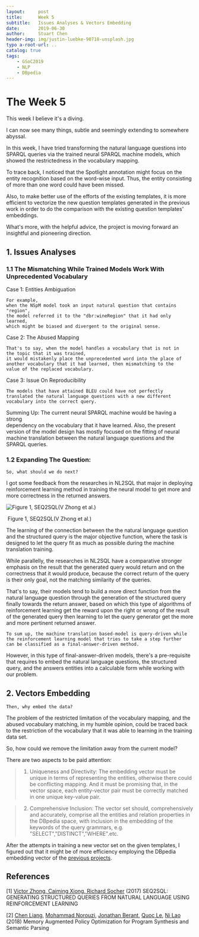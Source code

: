 ```yaml
---
layout:     post
title:      Week 5
subtitle:   Issues Analyses & Vectors Embedding
date:       2019-06-30
author:     Stuart Chen
header-img: img/justin-luebke-90718-unsplash.jpg
typo a-root-url: ..
catalog: true
tags:
    - GSoC2019
    - NLP
    - DBpedia
---
```



# The Week  5

This week I believe it's a diving.

I can now see many things, subtle and seemingly extending to somewhere abyssal.

In this week, I have tried transforming the natural language questions into SPARQL queries via the trained neural SPARQL machine models, which showed the restrictedness in the vocabulary mapping.

To trace back, I noticed that the Spotlight annotation might focus on the entity recognition based on the word-wise input. Thus, the entity consisting of more than one word could have been missed. 

Also, to make better use of the efforts of the existing templates, it is more efficient to vectorize the new question templates generated in the previous work in order to do the comparison with the existing question templates' embeddings.  

What's more, with the helpful advice, the project is moving forward an insightful and pioneering direction.



## 1. Issues Analyses

### 1.1 The Mismatching While Trained Models Work With Unprecedented Vocabulary

Case 1: Entities Ambiguation

	For example,
	when the NSpM model took an input natural question that contains
	"region",
	the model referred it to the "dbr:wineRegion" that it had only
	learned,
	which might be biased and divergent to the original sense.

Case 2: The Abused Mapping

	That's to say, when the model handles a vocabulary that is not in 
	the topic that it was trained, 
	it would mistakenly place the unprecedented word into the place of 
	another vocabulary that it had learned, then mismatching to the 
	value of the replaced vocabulary.

Case 3: Issue On Reproducibility

	The models that have attained BLEU could have not perfectly 
	translated the natural language questions with a new different 
	vocabulary into the correct query.


Summing Up:
	The current neural SPARQL machine would be having a strong 	
	dependency on the vocabulary that it have learned.
	Also, the present version of the model design has mostly focused on 
	the fitting of neural machine translation between the  natural 
	language questions and the SPARQL queries.

### 1.2 Expanding The Question:
	So, what should we do next?

I got some feedback from the researches in NL2SQL that major in deploying reinforcement learning method in training the neural model to get more and more correctness in the returned answers.

![Figure 1, SEQ2SQL(V Zhong et al.)](https://pic2.zhimg.com/80/v2-c45ddc6df9f5165326d871dcf7f31959_hd.jpg)

​																		Figure 1, SEQ2SQL(V Zhong et al.)

The learning of the connection between the the natural language question and the structured query is the major objective function, where the  task is designed to let the query fit as much as possible during the machine translation training. 

While parallelly, the researches in NL2SQL have a comparative stronger emphasis on the result that the generated query would return and on the correctness that it would produce, because the correct return of the query is their only goal, not the matching similarity of the queries. 

That's to say, their models tend to build a more direct function from the natural language question through the generation of the structured query finally towards the return answer, based on which this type of algorithms of reinforcement learning get the reward upon the right or wrong of the result of the generated query then learning to let the query generator get the more and more pertinent returned answer. 

	To sum up, the machine translation based-model is query-driven while 	 the reinforcement learning model that tries to take a step further 	can be classified as a final-answer-driven method.

However, in this type of final-answer-driven models, there's a pre-requisite that requires to embed the natural language questions, the structured query, and the answers entities into a calculable form while working with our problem.



## 2. Vectors Embedding

	Then, why embed the data?

The problem of the restricted limitation of the vocabulary mapping, and the abused vocabulary matching, in my humble opinion, could be traced back to the restriction of the vocabulary that it was able to learning in the training data set.

So, how could we remove the limitation away from the current model?

There are two aspects to be paid attention:


>    1) Uniqueness and Directivity: The embedding vector must be unique in terms of 
>      representing the entities, otherwise there could be conflicting mapping. And it must be 
>      promising that, in the vector space, each entity-vector pair must be correctly matched in 
>      one unique key-value pair.       

>    2) Comprehensive Inclusion: The vector set should, comprehensively and accurately, 
>    comprise all the entities and relation properties in the DBpedia space, with inclusion in the 
>    embedding of the keywords of the query grammars, e.g. "SELECT","DISTINCT","WHERE".etc.

After the attempts in training a new vector set on the given templates, I figured out that it might be of more efficiency employing the DBpedia embedding vector of the [previous projects](https://github.com/dbpedia/embeddings).

##  References

[1] [Victor Zhong, Caiming Xiong, Richard Socher](https://paperswithcode.com/paper/seq2sql-generating-structured-queries-from)  (2017) SEQ2SQL: GENERATING STRUCTURED QUERIES
FROM NATURAL LANGUAGE USING REINFORCEMENT
LEARNING

[2] [Chen Liang](https://arxiv.org/search/cs?searchtype=author&query=Liang%2C+C), [Mohammad Norouzi](https://arxiv.org/search/cs?searchtype=author&query=Norouzi%2C+M), [Jonathan Berant](https://arxiv.org/search/cs?searchtype=author&query=Berant%2C+J), [Quoc Le](https://arxiv.org/search/cs?searchtype=author&query=Le%2C+Q), [Ni Lao](https://arxiv.org/search/cs?searchtype=author&query=Lao%2C+N) (2018) Memory Augmented Policy Optimization for Program Synthesis and Semantic Parsing